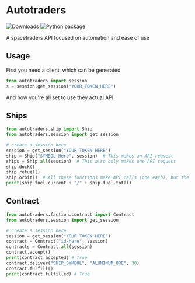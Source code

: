 # Autotraders
[![Downloads](https://static.pepy.tech/badge/autotraders)](https://pepy.tech/project/autotraders)
[![Python package](https://github.com/cosmictraders/autotraders/actions/workflows/python-package.yml/badge.svg)](https://github.com/cosmictraders/autotraders/actions/workflows/python-package.yml)

A spacetraders API focused on automation and ease of use
## Usage
First you need a client, which can be generated 
```python
from autotraders import session
s = session.get_session("YOUR_TOKEN_HERE")
```
And now you're all set to use they actual API.

## Ships

```python
from autotraders.ship import Ship
from autotraders.session import get_session

# create a session here
session = get_session("YOUR TOKEN HERE")
ship = Ship("SYMBOL-Here", session)  # This makes an API request
ships = Ship.all(session)  # This also only makes one API request
ship.dock()
ship.refuel()
ship.orbit()  # All these functions make API calls (one each), but the line below doesn't make any
print(ship.fuel.current + "/" + ship.fuel.total)
```
## Contract
```python
from autotraders.faction.contract import Contract
from autotraders.session import get_session

# create a session here
session = get_session("YOUR TOKEN HERE")
contract = Contract("id-here", session)
contracts = Contract.all(session)
contract.accept()
print(contract.accepted) # True
contract.deliver("SHIP_SYMBOL", "ALUMINUM_ORE", 30)
contract.fulfill()
print(contract.fulfilled) # True
```
